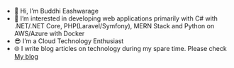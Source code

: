 - 👋 Hi, I’m Buddhi Eashwarage
- 👀 I’m interested in developing web applications primarily with C# with .NET/.NET Core, PHP(Laravel/Symfony), MERN Stack and Python on AWS/Azure with Docker
- 😎 I’m a Cloud Technology Enthusiast
- 🌐 I write blog articles on technology during my spare time. Please check [My blog](https://dev.to/donbuddhi)

<!---
BuddhiEash/BuddhiEash is a ✨ special ✨ repository because its `README.md` (this file) appears on your GitHub profile.
You can click the Preview link to take a look at your changes.
--->
